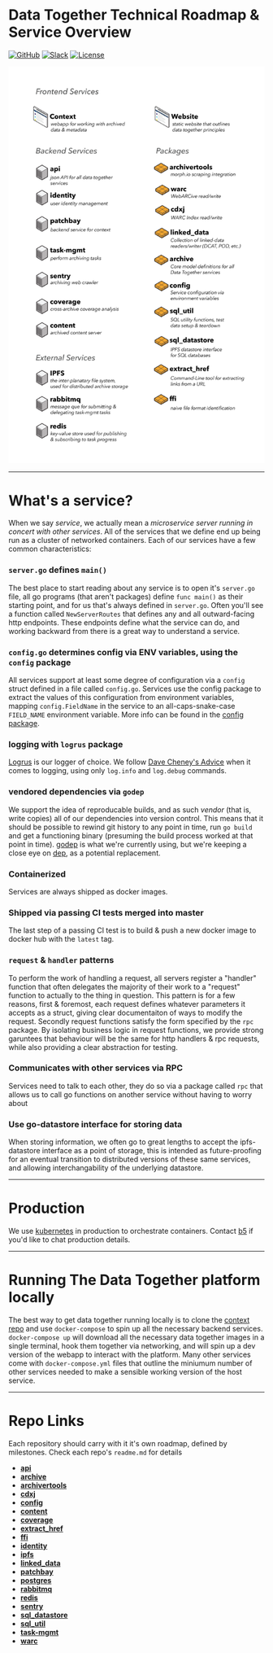 # Data Together Technical Roadmap & Service Overview

[![GitHub](https://img.shields.io/badge/project-Data_Together-487b57.svg?style=flat-square)](http://github.com/datatogether)
[![Slack](https://img.shields.io/badge/slack-Archivers-b44e88.svg?style=flat-square)](https://github.com/edgi-govdata-archiving/archivers.space)
[![License](http://img.shields.io/:license-GPL-green.svg?style=flat-square)](https://www.gnu.org/licenses/gpl-3.0.en.html)

![services list](diagrams/services-list.png)

** **
# What's a service?

When we say _service_, we actually mean a _microservice server running in concert with other services_. All of the services that we define end up being run as a cluster of networked containers. Each of our services have a few common characteristics:

### `server.go` defines `main()`
The best place to start reading about any service is to open it's `server.go` file, all go programs (that aren't packages) define `func main()` as their starting point, and for us that's always defined in `server.go`. Often you'll see a function called `NewServerRoutes` that defines any and all outward-facing http endpoints. These endpoints define what the service can do, and working backward from there is a great way to understand a service.

### `config.go` determines config via ENV variables, using the `config` package
All services support at least some degree of configuration via a `config` struct defined in a file called `config.go`. Services use the config package to extract the values of this configuration from environment variables, mapping `config.FieldName` in the service to an all-caps-snake-case `FIELD_NAME` environment variable. More info can be found in the [config package](https://github.com/datatogether/config).

### logging with `logrus` package
[Logrus](https://github.com/sirupsen/logrus) is our logger of choice. We follow [Dave Cheney's Advice](https://dave.cheney.net/2015/11/05/lets-talk-about-logging) when it comes to logging, using only `log.info` and `log.debug` commands.

### vendored dependencies via `godep`
We support the idea of reproducable builds, and as such _vendor_ (that is, write copies) all of our dependencies into version control. This means that it should be possible to rewind git history to any point in time, run `go build` and get a functioning binary (presuming the build process worked at that point in time). [godep](https://github.com/tools/godep) is what we're currently using, but we're keeping a close eye on [dep](https://github.com/golang/dep), as a potential replacement.

### Containerized
Services are always shipped as docker images.

### Shipped via passing CI tests merged into master
The last step of a passing CI test is to build & push a new docker image to docker hub with the `latest` tag.

### `request` & `handler` patterns
To perform the work of handling a request, all servers register a "handler" function that often delegates the majority of their work to a "request" function to actually to the thing in question. This pattern is for a few reasons, first & foremost, each request defines whatever parameters it accepts as a struct, giving clear documentaiton of ways to modify the request. Secondly request functions satisfy the form specified by the `rpc` package. By isolating business logic in request functions, we provide strong garuntees that behaviour will be the same for http handlers & rpc requests, while also providing a clear abstraction for testing.

### Communicates with other services via RPC
Services need to talk to each other, they do so via a package called `rpc` that allows us to call go functions on another service without having to worry about

### Use go-datastore interface for storing data
When storing information, we often go to great lengths to accept the ipfs-datastore interface as a point of storage, this is intended as future-proofing for an eventual transition to distributed versions of these same services, and allowing interchangability of the underlying datastore.


** ** 
# Production

We use [kubernetes](https://kubernetes.io) in production to orchestrate containers. Contact [b5](https://github.com/b5) if you'd like to chat production details.


** **
# Running The Data Together platform locally

The best way to get data together running locally is to clone the [context repo](https://github.com/datatogether/context) and use `docker-compose` to spin up all the necessary backend services. `docker-compose up` will download all the necessary data together images in a single terminal, hook them together via networking, and will spin up a dev version of the webapp to interact with the platform. Many other services come with `docker-compose.yml` files that outline the miniumum number of other services needed to make a sensible working version of the host service.


** **
# Repo Links
Each repository should carry with it it's own roadmap, defined by milestones. Check each repo's `readme.md` for details

* [**api**](https://github.com/datatogether/api)
* [**archive**](https://github.com/datatogether/archive)
* [**archivertools**](https://github.com/datatogether/archivertools)
* [**cdxj**](https://github.com/datatogether/cdxj)
* [**config**](https://github.com/datatogether/config)
* [**content**](https://github.com/datatogether/content)
* [**coverage**](https://github.com/datatogether/coverage)
* [**extract_href**](https://github.com/datatogether/extract_href)
* [**ffi**](https://github.com/datatogether/ffi)
* [**identity**](https://github.com/datatogether/identity)
* [**ipfs**](https://github.com/ipfs/go-ipfs)
* [**linked_data**](https://github.com/datatogether/linked_data)
* [**patchbay**](https://github.com/datatogether/patchbay)
* [**postgres**](https://github.com/postgres/postgres)
* [**rabbitmq**](https://github.com/rabbitmq/rabbitmq-server)
* [**redis**](https://github.com/antirez/redis)
* [**sentry**](https://github.com/datatogether/sentry)
* [**sql_datastore**](https://github.com/datatogether/sql_datastore)
* [**sql_util**](https://github.com/datatogether/sql_util)
* [**task-mgmt**](https://github.com/datatogether/mgmt)
* [**warc**](https://github.com/datatogether/warc)